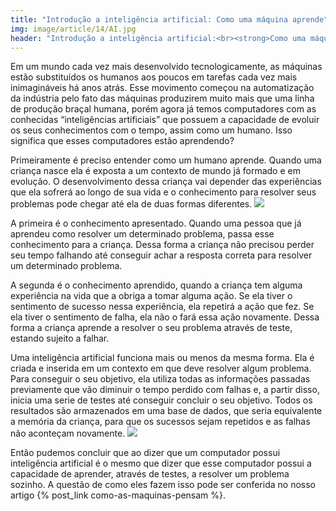 ```yaml
---
title: "Introdução a inteligência artificial: Como uma máquina aprende"
img: image/article/14/AI.jpg
header: "Introdução a inteligência artificial:<br><strong>Como uma máquina aprende</strong>"
---
```


Em um mundo cada vez mais desenvolvido tecnologicamente, as máquinas estão substituídos os humanos aos poucos em tarefas cada vez mais inimagináveis há anos atrás. Esse movimento começou na automatização da indústria pelo fato das máquinas produzirem muito mais que uma linha de produção braçal humana, porém agora já temos computadores com as conhecidas “inteligências artificiais” que possuem a capacidade de evoluir os seus conhecimentos com o tempo, assim como um humano. Isso significa que esses computadores estão aprendendo?

Primeiramente é preciso entender como um humano aprende. Quando uma criança nasce ela é exposta a um contexto de mundo já formado e em evolução. O desenvolvimento dessa criança vai depender das experiências que ela sofrerá ao longo de sua vida e o conhecimento para resolver seus problemas pode chegar até ela de duas formas diferentes.
![](image/article/14/conhecimento.jpg)

A primeira é o conhecimento apresentado. Quando uma pessoa que já aprendeu como resolver um determinado problema, passa esse conhecimento para a criança. Dessa forma a criança não precisou perder seu tempo falhando até conseguir achar a resposta correta para resolver um determinado problema.

A segunda é o conhecimento aprendido, quando a criança tem alguma experiência na vida que a obriga a tomar alguma ação. Se ela tiver o sentimento de sucesso nessa experiência, ela repetirá a ação que fez. Se ela tiver o sentimento de falha, ela não o fará essa ação novamente. Dessa forma a criança aprende a resolver o seu problema através de teste, estando sujeito a falhar.

Uma inteligência artificial funciona mais ou menos da mesma forma. Ela é criada e inserida em um contexto em que deve resolver algum problema. Para conseguir o seu objetivo, ela utiliza todas as informações passadas previamente que vão diminuir o tempo perdido com falhas e, a partir disso, inicia uma serie de testes até conseguir concluir o seu objetivo. Todos os resultados são armazenados em uma base de dados, que seria equivalente a memória da criança, para que os sucessos sejam repetidos e as falhas não aconteçam novamente.
![](image/article/14/teste.jpg)

Então pudemos concluir que ao dizer que um computador possui inteligência artificial é o mesmo que dizer que esse computador possui a capacidade de aprender, através de testes, a resolver um problema sozinho. A questão de como eles fazem isso pode ser conferida no nosso artigo {% post_link como-as-maquinas-pensam %}.